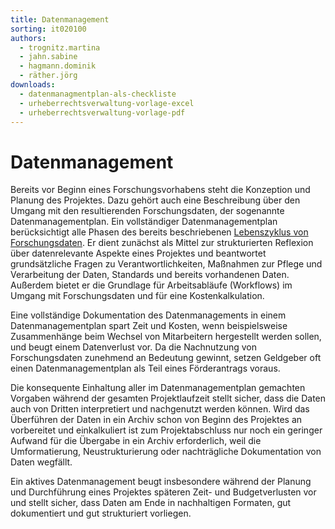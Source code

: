 ```yaml
---
title: Datenmanagement
sorting: it020100
authors:
  - trognitz.martina
  - jahn.sabine
  - hagmann.dominik
  - räther.jörg
downloads:
  - datenmanagmentplan-als-checkliste
  - urheberrechtsverwaltung-vorlage-excel
  - urheberrechtsverwaltung-vorlage-pdf
---
```


# Datenmanagement

Bereits vor Beginn eines Forschungsvorhabens steht die Konzeption und Planung des Projektes. Dazu gehört auch eine Beschreibung über den Umgang mit den resultierenden Forschungsdaten, der sogenannte Datenmanagementplan. Ein vollständiger Datenmanagementplan berücksichtigt alle Phasen des bereits beschriebenen [Lebenszyklus von Forschungsdaten](https://ianus-fdz.de/it-empfehlungen/einleitung/lebenszyklus). Er dient zunächst als Mittel zur strukturierten Reflexion über datenrelevante Aspekte eines Projektes und beantwortet grundsätzliche Fragen zu Verantwortlichkeiten, Maßnahmen zur Pflege und Verarbeitung der Daten, Standards und bereits vorhandenen Daten. Außerdem bietet er die Grundlage für Arbeitsabläufe (Workflows) im Umgang mit Forschungsdaten und für eine Kostenkalkulation.

Eine vollständige Dokumentation des Datenmanagements in einem Datenmanagementplan spart Zeit und Kosten, wenn beispielsweise Zusammenhänge beim Wechsel von Mitarbeitern hergestellt werden sollen, und beugt einem Datenverlust vor. Da die Nachnutzung von Forschungsdaten zunehmend an Bedeutung gewinnt, setzen Geldgeber oft einen Datenmanagementplan als Teil eines Förderantrags voraus.

Die konsequente Einhaltung aller im Datenmanagementplan gemachten Vorgaben während der gesamten Projektlaufzeit stellt sicher, dass die Daten auch von Dritten interpretiert und nachgenutzt werden können. Wird das Überführen der Daten in ein Archiv schon von Beginn des Projektes an vorbereitet und einkalkuliert ist zum Projektabschluss nur noch ein geringer Aufwand für die Übergabe in ein Archiv erforderlich, weil die Umformatierung, Neustrukturierung oder nachträgliche Dokumentation von Daten wegfällt.

Ein aktives Datenmanagement beugt insbesondere während der Planung und Durchführung eines Projektes späteren Zeit- und Budgetverlusten vor und stellt sicher, dass Daten am Ende in nachhaltigen Formaten, gut dokumentiert und gut strukturiert vorliegen.
